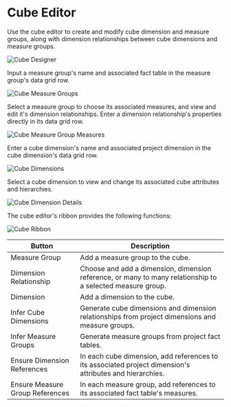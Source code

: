 # Cube Editor

Use the cube editor to create and modify cube dimension and measure groups, along with dimension relationships between cube dimensions and measure groups.

![Cube Designer](/img/bimlstudio/Cube1.png)

Input a measure group's name and associated fact table in the measure group's
data grid row.

![Cube Measure Groups](/img/bimlstudio/Cube2.png)

Select a measure group to choose its associated measures, and view and edit it's dimension relationships. Enter a dimension relationship's properties directly in its data grid row.

![Cube Measure Group Measures](/img/bimlstudio/Cube3.png)

Enter a cube dimension's name and associated project dimension in the cube dimension's data grid row.

![Cube Dimensions](/img/bimlstudio/Cube4.png)

Select a cube dimension to view and change its associated cube attributes and hierarchies.

![Cube Dimension Details](/img/bimlstudio/Cube5.png)

The cube editor's ribbon provides the following functions:

![Cube Ribbon](/img/bimlstudio/Cube6.png)

Button | Description
--- | ---
Measure Group | Add a measure group to the cube.
Dimension Relationship | Choose and add a dimension, dimension reference, or many to many relationship to a selected measure group.
Dimension | Add a dimension to the cube.
Infer Cube Dimensions | Generate cube dimensions and dimension relationships from project dimensions and measure groups.
Infer Measure Groups | Generate measure groups from project fact tables.
Ensure Dimension References | In each cube dimension, add references to its associated project dimension's attributes and hierarchies.
Ensure Measure Group References | In each measure group, add references to its associated fact table's measures.